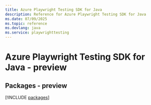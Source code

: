 ```yaml
---
title: Azure Playwright Testing SDK for Java
description: Reference for Azure Playwright Testing SDK for Java
ms.date: 07/09/2025
ms.topic: reference
ms.devlang: java
ms.service: playwrighttesting
---
```

# Azure Playwright Testing SDK for Java - preview
## Packages - preview
[!INCLUDE [packages](playwright-testing-index.md)]